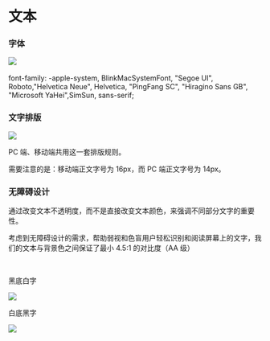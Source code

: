 <!-- # 目标
创造一个面向未来的跨平台设计语言，统一团队项目的前端UI设计。   
探寻前言的交互形式，力求为用户提供卓越的使用体验。  
# 文字颜色
## 背景中的文本
文本应该在其背景中清晰可见，建议:
* 深灰色文本用于浅色背景
* 浅灰色文本用于深色背景
如果你的应用同时含有亮色和暗色主题，文本颜色应该要和每个主题都有足够的对比度。    
  
通过改变文字不透明度，而不是直接改变文字颜色，来强调不同部分文字的重要性。这样当背景色、文字色确定，我们可以通过改变文字颜色不透明度很容易得到辅助性文本的颜色。  
![](https://ws1.sinaimg.cn/large/b0b365f5ly1fryy9j72lhj20ra0beq41.jpg)  
  
考虑到无障碍设计的需求，帮助那些弱视和色盲的用户也能轻松识别和阅读屏幕上的文字，我们参考了WACG2.0 的标准，文本和背景色之间至少保持最小4:5:1的对比度（AA级），正文内容都保持了7:1以上的AAA级对比度。  
  
关于其它背景色下如何选择文字色，可以使用[Google Color Tool](https://material.io/collections/color/) 测试颜色的可访问性。   -->
# 文本

### 字体
<div class="imgblock">
  <div class="sm">
    <img src="https://ws1.sinaimg.cn/large/b0b365f5ly1frzcrc5c1zj20rc0a20tb.jpg">
  </div>
</div>
<br />
font-family: -apple-system, BlinkMacSystemFont, "Segoe UI", Roboto,"Helvetica Neue", Helvetica, "PingFang SC", "Hiragino Sans GB", "Microsoft YaHei",SimSun, sans-serif;

### 文字排版
![](https://ws1.sinaimg.cn/large/b0b365f5ly1frzcvc8xxdj21vy15owp5.jpg)

PC 端、移动端共用这一套排版规则。

需要注意的是：移动端正文字号为 16px，而 PC 端正文字号为 14px。

### 无障碍设计

通过改变文本不透明度，而不是直接改变文本颜色，来强调不同部分文字的重要性。

考虑到无障碍设计的需求，帮助弱视和色盲用户轻松识别和阅读屏幕上的文字，我们的文本与背景色之间保证了最小 4.5:1 的对比度（AA 级）

<br />
<div class="imgblock">
  <div class="sm">
    <p>黑底白字</p>
    <img src="https://ws1.sinaimg.cn/large/b0b365f5ly1frzan7sv4fj20f208i3z1.jpg">
  </div>
  <div class="sm">
    <p>白底黑字</p>
    <img src="https://ws1.sinaimg.cn/large/b0b365f5ly1frzcz4dlrij20ki0bggmb.jpg">
  </div>
</div>